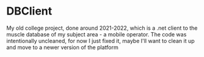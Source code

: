 ﻿# DBClient

My old college project, done around 2021-2022, which is a .net client to the muscle database of my subject area - a mobile operator.
The code was intentionally uncleaned, for now I just fixed it, maybe I'll want to clean it up and move to a newer version of the platform